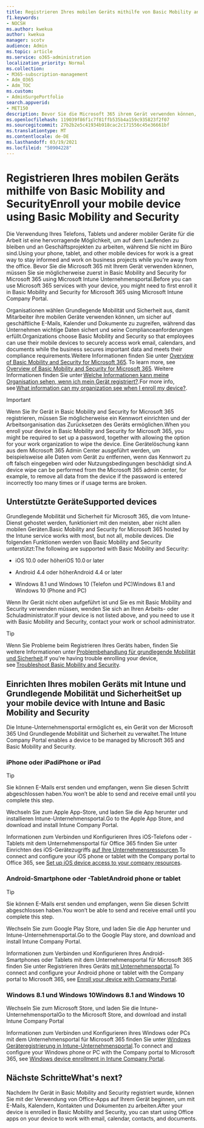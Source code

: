```yaml
---
title: Registrieren Ihres mobilen Geräts mithilfe von Basic Mobility and Security
f1.keywords:
- NOCSH
ms.author: kwekua
author: kwekua
manager: scotv
audience: Admin
ms.topic: article
ms.service: o365-administration
localization_priority: Normal
ms.collection:
- M365-subscription-management
- Adm_O365
- Adm_TOC
ms.custom:
- AdminSurgePortfolio
search.appverid:
- MET150
description: Bevor Sie die Microsoft 365 ihrem Gerät verwenden können, müssen Sie sie möglicherweise zuerst in Basic Mobility and Security for Microsoft 365.
ms.openlocfilehash: 119039f86f1c7f81ffb535b4a159c935823f2f07
ms.sourcegitcommit: 27b2b2e5c41934b918cac2c171556c45e36661bf
ms.translationtype: MT
ms.contentlocale: de-DE
ms.lasthandoff: 03/19/2021
ms.locfileid: "50904228"
---
```

# <a name="enroll-your-mobile-device-using-basic-mobility-and-security"></a><span data-ttu-id="54fe2-103">Registrieren Ihres mobilen Geräts mithilfe von Basic Mobility and Security</span><span class="sxs-lookup"><span data-stu-id="54fe2-103">Enroll your mobile device using Basic Mobility and Security</span></span>

<span data-ttu-id="54fe2-104">Die Verwendung Ihres Telefons, Tablets und anderer mobiler Geräte für die Arbeit ist eine hervorragende Möglichkeit, um auf dem Laufenden zu bleiben und an Geschäftsprojekten zu arbeiten, während Sie nicht im Büro sind.</span><span class="sxs-lookup"><span data-stu-id="54fe2-104">Using your phone, tablet, and other mobile devices for work is a great way to stay informed and work on business projects while you’re away from the office.</span></span> <span data-ttu-id="54fe2-105">Bevor Sie die Microsoft 365 mit Ihrem Gerät verwenden können, müssen Sie sie möglicherweise zuerst in Basic Mobility and Security for Microsoft 365 using Microsoft Intune Unternehmensportal.</span><span class="sxs-lookup"><span data-stu-id="54fe2-105">Before you can use Microsoft 365 services with your device, you might need to first enroll it in Basic Mobility and Security for Microsoft 365 using Microsoft Intune Company Portal.</span></span>

<span data-ttu-id="54fe2-106">Organisationen wählen Grundlegende Mobilität und Sicherheit aus, damit Mitarbeiter ihre mobilen Geräte verwenden können, um sicher auf geschäftliche E-Mails, Kalender und Dokumente zu zugreifen, während das Unternehmen wichtige Daten sichert und seine Complianceanforderungen erfüllt.</span><span class="sxs-lookup"><span data-stu-id="54fe2-106">Organizations choose Basic Mobility and Security so that employees can use their mobile devices to securely access work email, calendars, and documents while the business secures important data and meets their compliance requirements.</span></span><span data-ttu-id="54fe2-107">Weitere Informationen finden Sie unter [Overview of Basic Mobility and Security for Microsoft 365](overview.md).</span><span class="sxs-lookup"><span data-stu-id="54fe2-107"> To learn more, see [Overview of Basic Mobility and Security for Microsoft 365](overview.md).</span></span> <span data-ttu-id="54fe2-108">Weitere Informationen finden Sie unter [Welche Informationen kann meine Organisation sehen, wenn ich mein Gerät registriert?](/intune-user-help/what-info-can-your-company-see-when-you-enroll-your-device-in-intune).</span><span class="sxs-lookup"><span data-stu-id="54fe2-108">For more info, see [What information can my organization see when I enroll my device?](/intune-user-help/what-info-can-your-company-see-when-you-enroll-your-device-in-intune).</span></span>

>[!IMPORTANT] 
><span data-ttu-id="54fe2-109">Wenn Sie Ihr Gerät in Basic Mobility and Security for Microsoft 365 registrieren, müssen Sie möglicherweise ein Kennwort einrichten und der Arbeitsorganisation das Zurücksetzen des Geräts ermöglichen.</span><span class="sxs-lookup"><span data-stu-id="54fe2-109">When you enroll your device in Basic Mobility and Security for Microsoft 365, you might be required to set up a password, together with allowing the option for your work organization to wipe the device.</span></span> <span data-ttu-id="54fe2-110">Eine Gerätelöschung kann aus dem Microsoft 365 Admin Center ausgeführt werden, um beispielsweise alle Daten vom Gerät zu entfernen, wenn das Kennwort zu oft falsch eingegeben wird oder Nutzungsbedingungen beschädigt sind.</span><span class="sxs-lookup"><span data-stu-id="54fe2-110">A device wipe can be performed from the Microsoft 365 admin center, for example, to remove all data from the device if the password is entered incorrectly too many times or if usage terms are broken.</span></span>

## <a name="supported-devices"></a><span data-ttu-id="54fe2-111">Unterstützte Geräte</span><span class="sxs-lookup"><span data-stu-id="54fe2-111">Supported devices</span></span>

<span data-ttu-id="54fe2-112">Grundlegende Mobilität und Sicherheit für Microsoft 365, die vom Intune-Dienst gehostet werden, funktioniert mit den meisten, aber nicht allen mobilen Geräten.</span><span class="sxs-lookup"><span data-stu-id="54fe2-112">Basic Mobility and Security for Microsoft 365 hosted by the Intune service works with most, but not all, mobile devices.</span></span> <span data-ttu-id="54fe2-113">Die folgenden Funktionen werden von Basic Mobility and Security unterstützt:</span><span class="sxs-lookup"><span data-stu-id="54fe2-113">The following are supported with Basic Mobility and Security:</span></span>

- <span data-ttu-id="54fe2-114">iOS 10.0 oder höher</span><span class="sxs-lookup"><span data-stu-id="54fe2-114">iOS 10.0 or later</span></span>

- <span data-ttu-id="54fe2-115">Android 4.4 oder höher</span><span class="sxs-lookup"><span data-stu-id="54fe2-115">Android 4.4 or later</span></span>

- <span data-ttu-id="54fe2-116">Windows 8.1 und Windows 10 (Telefon und PC)</span><span class="sxs-lookup"><span data-stu-id="54fe2-116">Windows 8.1 and Windows 10 (Phone and PC)</span></span>

<span data-ttu-id="54fe2-117">Wenn Ihr Gerät nicht oben aufgeführt ist und Sie es mit Basic Mobility and Security verwenden müssen, wenden Sie sich an Ihren Arbeits- oder Schuladministrator.</span><span class="sxs-lookup"><span data-stu-id="54fe2-117">If your device is not listed above, and you need to use it with Basic Mobility and Security, contact your work or school administrator.</span></span>

>[!TIP]
><span data-ttu-id="54fe2-118">Wenn Sie Probleme beim Registrieren Ihres Geräts haben, finden Sie weitere Informationen unter [Problembehandlung für grundlegende Mobilität und Sicherheit](troubleshoot.md).</span><span class="sxs-lookup"><span data-stu-id="54fe2-118">If you're having trouble enrolling your device, see [Troubleshoot Basic Mobility and Security](troubleshoot.md).</span></span>

## <a name="set-up-your-mobile-device-with-intune-and-basic-mobility-and-security"></a><span data-ttu-id="54fe2-119">Einrichten Ihres mobilen Geräts mit Intune und Grundlegende Mobilität und Sicherheit</span><span class="sxs-lookup"><span data-stu-id="54fe2-119">Set up your mobile device with Intune and Basic Mobility and Security</span></span>

<span data-ttu-id="54fe2-120">Die Intune-Unternehmensportal ermöglicht es, ein Gerät von der Microsoft 365 Und Grundlegende Mobilität und Sicherheit zu verwaltet.</span><span class="sxs-lookup"><span data-stu-id="54fe2-120">The Intune Company Portal enables a device to be managed by Microsoft 365 and Basic Mobility and Security.</span></span>

### <a name="iphone-or-ipad"></a><span data-ttu-id="54fe2-121">iPhone oder iPad</span><span class="sxs-lookup"><span data-stu-id="54fe2-121">iPhone or iPad</span></span>

>[!TIP]
><span data-ttu-id="54fe2-122">Sie können E-Mails erst senden und empfangen, wenn Sie diesen Schritt abgeschlossen haben.</span><span class="sxs-lookup"><span data-stu-id="54fe2-122">You won’t be able to send and receive email until you complete this step.</span></span>

<span data-ttu-id="54fe2-123">Wechseln Sie zum Apple App-Store, und laden Sie die App herunter und installieren Intune-Unternehmensportal.</span><span class="sxs-lookup"><span data-stu-id="54fe2-123">Go to the Apple App Store, and download and install Intune Company Portal.</span></span>

<span data-ttu-id="54fe2-124">Informationen zum Verbinden und Konfigurieren Ihres iOS-Telefons oder -Tablets mit dem Unternehmensportal für Office 365 finden Sie unter Einrichten des iOS-Gerätezugriffs [auf Ihre Unternehmensressourcen](/mem/intune/user-help/enroll-your-device-in-intune-ios).</span><span class="sxs-lookup"><span data-stu-id="54fe2-124">To connect and configure your iOS phone or tablet with the Company portal to Office 365, see [Set up iOS device access to your company resources](/mem/intune/user-help/enroll-your-device-in-intune-ios).</span></span>

### <a name="android-phone-or-tablet"></a><span data-ttu-id="54fe2-125">Android-Smartphone oder -Tablet</span><span class="sxs-lookup"><span data-stu-id="54fe2-125">Android phone or tablet</span></span>

>[!TIP]
><span data-ttu-id="54fe2-126">Sie können E-Mails erst senden und empfangen, wenn Sie diesen Schritt abgeschlossen haben.</span><span class="sxs-lookup"><span data-stu-id="54fe2-126">You won’t be able to send and receive email until you complete this step.</span></span>

<span data-ttu-id="54fe2-127">Wechseln Sie zum Google Play Store, und laden Sie die App herunter und Intune-Unternehmensportal.</span><span class="sxs-lookup"><span data-stu-id="54fe2-127">Go to the Google Play store, and download and install Intune Company Portal.</span></span>

<span data-ttu-id="54fe2-128">Informationen zum Verbinden und Konfigurieren Ihres Android-Smartphones oder Tablets mit dem Unternehmensportal für Microsoft 365 finden Sie unter Registrieren Ihres Geräts [mit Unternehmensportal](/mem/intune/user-help/enroll-device-android-company-portal).</span><span class="sxs-lookup"><span data-stu-id="54fe2-128">To connect and configure your Android phone or tablet with the Company portal to Microsoft 365, see [Enroll your device with Company Portal](/mem/intune/user-help/enroll-device-android-company-portal).</span></span>

### <a name="windows-81-and-windows-10"></a><span data-ttu-id="54fe2-129">Windows 8.1 und Windows 10</span><span class="sxs-lookup"><span data-stu-id="54fe2-129">Windows 8.1 and Windows 10</span></span>

<span data-ttu-id="54fe2-130">Wechseln Sie zum Microsoft Store, und laden Sie die Intune-Unternehmensportal</span><span class="sxs-lookup"><span data-stu-id="54fe2-130">Go to the Microsoft Store, and download and install Intune Company Portal</span></span>

<span data-ttu-id="54fe2-131">Informationen zum Verbinden und Konfigurieren ihres Windows oder PCs mit dem Unternehmensportal für Microsoft 365 finden Sie unter [Windows Geräteregistrierung in Intune-Unternehmensportal](/intune-user-help/windows-enrollment-company-portal).</span><span class="sxs-lookup"><span data-stu-id="54fe2-131">To connect and configure your Windows phone or PC with the Company portal to Microsoft 365, see [Windows device enrollment in Intune Company Portal](/intune-user-help/windows-enrollment-company-portal).</span></span>

## <a name="whats-next"></a><span data-ttu-id="54fe2-132">Nächste Schritte</span><span class="sxs-lookup"><span data-stu-id="54fe2-132">What's next?</span></span>

<span data-ttu-id="54fe2-133">Nachdem Ihr Gerät in Basic Mobility and Security registriert wurde, können Sie mit der Verwendung von Office-Apps auf Ihrem Gerät beginnen, um mit E-Mails, Kalendern, Kontakten und Dokumenten zu arbeiten.</span><span class="sxs-lookup"><span data-stu-id="54fe2-133">After your device is enrolled in Basic Mobility and Security, you can start using Office apps on your device to work with email, calendar, contacts, and documents.</span></span>